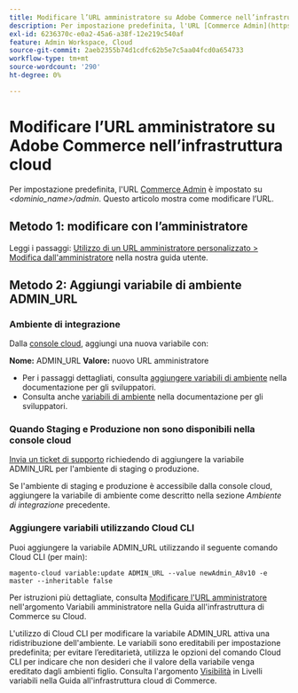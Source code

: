 ```yaml
---
title: Modificare l’URL amministratore su Adobe Commerce nell’infrastruttura cloud
description: Per impostazione predefinita, l'URL [Commerce Admin](https://experienceleague.adobe.com/en/docs/commerce-admin/start/admin/admin) è impostato su *&lt;domain\_name&gt;/admin*. Questo articolo mostra come modificare l’URL.
exl-id: 6236370c-e0a2-45a6-a38f-12e219c540af
feature: Admin Workspace, Cloud
source-git-commit: 2aeb2355b74d1cdfc62b5e7c5aa04fcd0a654733
workflow-type: tm+mt
source-wordcount: '290'
ht-degree: 0%

---
```


# Modificare l’URL amministratore su Adobe Commerce nell’infrastruttura cloud

Per impostazione predefinita, l&#39;URL [Commerce Admin](https://experienceleague.adobe.com/docs/commerce-admin/start/admin/admin.html) è impostato su *&lt;dominio\_name>/admin*. Questo articolo mostra come modificare l’URL.

## Metodo 1: modificare con l’amministratore

Leggi i passaggi: [Utilizzo di un URL amministratore personalizzato > Modifica dall&#39;amministratore](https://experienceleague.adobe.com/docs/commerce-admin/stores-sales/site-store/store-urls.html#use-a-custom-admin-url) nella nostra guida utente.

## Metodo 2: Aggiungi variabile di ambiente ADMIN\_URL

### Ambiente di integrazione

Dalla [console cloud](https://experienceleague.adobe.com/docs/commerce-cloud-service/user-guide/project/overview.html), aggiungi una nuova variabile con:

**Nome:** ADMIN\_URL **Valore:** nuovo URL amministratore

* Per i passaggi dettagliati, consulta [aggiungere variabili di ambiente](https://experienceleague.adobe.com/docs/commerce-cloud-service/user-guide/project/overview.html#configure-environment) nella documentazione per gli sviluppatori.
* Consulta anche [variabili di ambiente](https://experienceleague.adobe.com/docs/commerce-cloud-service/user-guide/configure/env/stage/variables-admin.html) nella documentazione per gli sviluppatori.

### Quando Staging e Produzione non sono disponibili nella console cloud

[Invia un ticket di supporto](/help/help-center-guide/help-center/magento-help-center-user-guide.md#submit-ticket) richiedendo di aggiungere la variabile ADMIN\_URL per l&#39;ambiente di staging o produzione.

Se l&#39;ambiente di staging e produzione è accessibile dalla console cloud, aggiungere la variabile di ambiente come descritto nella sezione *Ambiente di integrazione* precedente.

### Aggiungere variabili utilizzando Cloud CLI

Puoi aggiungere la variabile ADMIN\_URL utilizzando il seguente comando Cloud CLI (per main):

`magento-cloud variable:update ADMIN_URL --value newAdmin_A8v10 -e master --inheritable false`

Per istruzioni più dettagliate, consulta [Modificare l&#39;URL amministratore](https://experienceleague.adobe.com/docs/commerce-cloud-service/user-guide/configure/env/stage/variables-admin.html?lang=en#change-the-admin-url) nell&#39;argomento Variabili amministratore nella Guida all&#39;infrastruttura di Commerce su Cloud.

L&#39;utilizzo di Cloud CLI per modificare la variabile ADMIN\_URL attiva una ridistribuzione dell&#39;ambiente. Le variabili sono ereditabili per impostazione predefinita; per evitare l’ereditarietà, utilizza le opzioni del comando Cloud CLI per indicare che non desideri che il valore della variabile venga ereditato dagli ambienti figlio. Consulta l&#39;argomento [Visibilità](https://experienceleague.adobe.com/docs/commerce-cloud-service/user-guide/configure/env/variable-levels.html#visibility) in Livelli variabili nella Guida all&#39;infrastruttura cloud di Commerce.
